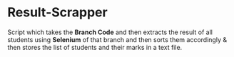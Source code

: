 # Result-Scrapper

Script which takes the <b>Branch Code</b> and then extracts the result of all students using <b>Selenium</b> of that branch and then sorts them accordingly & then stores the list of students and their marks in a text file.
